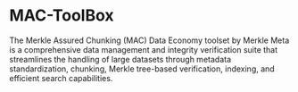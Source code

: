 # MAC-ToolBox
The Merkle Assured Chunking (MAC) Data Economy toolset by Merkle Meta is a comprehensive data management and integrity verification suite that streamlines the handling of large datasets through metadata standardization, chunking, Merkle tree-based verification, indexing, and efficient search capabilities.
